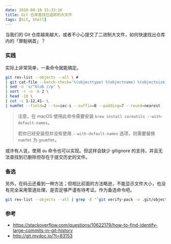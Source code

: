 ```yaml
---
date: 2018-08-10 15:33:16
title: Git 仓库查找已追踪的大文件
tags: [Git, Shell]
---
```


当我们的 Git 仓库越来越大，或者不小心提交了二进制大文件，如何快速找出仓库内的「罪魁祸首」？

### 实践

实际上非常简单，一条命令就能搞定。

```bash
git rev-list --objects --all \ #
| git cat-file --batch-check='%(objecttype) %(objectname) %(objectsize) %(rest)' \
| sed -n 's/^blob //p' \
| sort -r -n -k 2 \
| head -10 \
| cut -c 1-12,41- \
| numfmt --field=2 --to=iec-i --suffix=B --padding=7 --round=nearest
```

> 注意，在 macOS 使用此命令需要安装 `brew install coreutils --with-default-names`。
>
> 若你已经安装但并没有使用 `--with-default-names` 选项，则需要替换 `numfmt` 为 `gnumfmt`。

或许有人说，使用 `du` 命令也可以实现。但这样会缺少 gitignore 的支持，并且无法查找到已删除但存在于提交历史的文件。

### 备选

另外，在码云还看到一种方法；但相比前面的方法略逊，不能显示文件大小，也没有完全采用管道处理，是否足够严谨有待考证。作为备选命令吧。

```bash
git rev-list --objects --all | grep -E "`git verify-pack -v .git/objects/pack/*.idx | sort -r -n -k 3 | head -10 | awk '{print$1}' | sed ':a;N;$!ba;s/\n/|/g'`"
```

### 参考

- <https://stackoverflow.com/questions/10622179/how-to-find-identify-large-commits-in-git-history>
- <http://git.mydoc.io/?t=83153>
